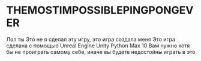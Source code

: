 # THEMOSTIMPOSSIBLEPINGPONGEVER
Лол ты
Это не я сделал эту игру, это игра создала меня
Это игра сделана с помощью Unreal Engine Unity Python Max 10
Вам нужно хотя бы не проиграть самому себе, иначе вы будете недостойны играть в это
